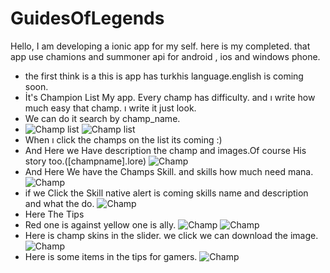 # GuidesOfLegends
Hello, I am developing a ionic app for my self. here is my completed.
that app use chamions and summoner api for android , ios and windows phone.
* the first think is a this is app has turkhis language.english is coming soon.
* İt's Champion List My app. Every champ has difficulty. and ı write how much easy that champ. ı write it just look.
* We can do it search by champ_name.
 * ![Champ list](Ekran%20Alıntısı.PNG) ![Champ list](Ekran%20Alıntısı2.PNG)
 * When ı click the champs on the list its coming :) 
 * And Here we Have description the champ and images.Of course His story too.([champname].lore)
 ![Champ](3.PNG)
 * And Here We have the Champs Skill. and skills how much need mana.
 ![Champ](4.PNG)
 * if we Click the Skill native alert is coming skills name and description and what the do.
 ![Champ](5.PNG)
 * Here The Tips 
 * Red one is against yellow one is ally.
 ![Champ](6.PNG)
 ![Champ](7.PNG)
 * Here is champ skins in the slider. we click we can download the image.
 ![Champ](8.PNG)
 * Here is some items in the tips for gamers.
 ![Champ](9.PNG)
 
 
 
 
 
 
 
